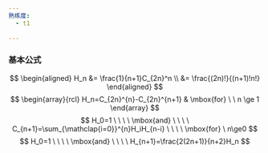 ```yaml
---
熟练度:
  - t1
  
---
```

### 基本公式

$$
\begin{aligned}
	H_n &= \frac{1}{n+1}C_{2n}^n \\
	    &= \frac{(2n)!}{(n+1)!n!}
\end{aligned}
$$
$$
\begin{array}{rcl}
	H_n=C_{2n}^{n}-C_{2n}^{n+1} & \mbox{for} \ \ n \ge 1
\end{array}
$$
$$
H_0=1 \ \ \ \  \mbox{and} \ \ \ \  C_{n+1}=\sum_{\mathclap{i=0}}^{n}H_iH_{n-i} \ \ \ \ \mbox{for} \ n\ge0
$$
$$
H_0=1 \ \ \ \ \mbox{and} \ \ \ \ H_{n+1}=\frac{2(2n+1)}{n+2}H_n
$$

